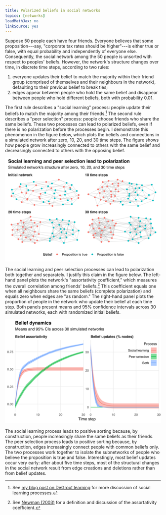 ```yaml
---
title: Polarized beliefs in social networks
topics: [networks]
loadMathJax: no
linkSource: yes
---
```


Suppose 50 people each have four friends.
Everyone believes that some proposition---say, "corporate tax rates should be higher"---is either true or false, with equal probability and independently of everyone else.
Consequently, the social network among the 50 people is unsorted with respect to peoples' beliefs.
However, the network's structure changes over time, in discrete time steps, according to two rules:

1. everyone updates their belief to match the majority within their friend group (comprised of themselves and their neighbours in the network), defaulting to their previous belief to break ties;
2. edges appear between people who hold the same belief and disappear between people who hold different beliefs, both with probability 0.01.

The first rule describes a "social learning" process: people update their beliefs to match the majority among their friends.[^degroot]
The second rule describes a "peer selection" process: people choose friends who share the same beliefs.
These two processes can lead to polarized beliefs, even if there is no polarization before the processes begin.
I demonstrate this phenomenon in the figure below, which plots the beliefs and connections in a simulated network after zero, 10, 20, and 30 time steps.
The figure shows how people grow increasingly connected to others with the same belief and decreasingly connected to others with the opposing belief.

[^degroot]: See [my blog post on DeGroot learning](/blog/degroot-learning-social-networks/) for more discussion of social learning processes.

![](figures/networks-1.svg)

The social learning and peer selection processes can lead to polarization both together and separately.
I justify this claim in the figure below.
The left-hand panel plots the network's "assortativity coefficient," which measures the overall correlation among friends' beliefs.[^newman-2003]
This coefficient equals one when all neighbours share the same beliefs (complete polarization) and equals zero when edges are "as random."
The right-hand panel plots the proportion of people in the network who update their belief at each time step.
Both panels present means and 95% confidence intervals across 30 simulated networks, each with randomized initial beliefs.

[^newman-2003]: See [Newman (2003)](https://arxiv.org/abs/cond-mat/0209450v2) for a definition and discussion of the assortativity coefficient.

![](figures/network-attributes-1.svg)

The social learning process leads to positive sorting because, by construction, people increasingly share the same beliefs as their friends.
The peer selection process leads to positive sorting because, by construction, edges increasingly connect people with common beliefs only.
The two processes work together to isolate the subnetworks of people who believe the proposition is true and false.
Interestingly, most belief updates occur very early: after about five time steps, most of the structural changes in the social network result from edge creations and deletions rather than from belief updates.

